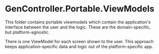 ﻿# GenController.Portable.ViewModels

This folder contains portable viewmodels which contain the application's interface between the
user and the logic.
These are the domain-specific, but platform-agnostic.

There is one ViewModel for each screen shown to the user. This approach keeps application-specific data
and logic out of the platform-specific app.